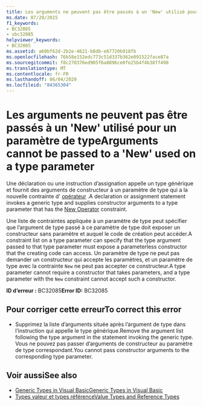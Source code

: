 ```yaml
---
title: Les arguments ne peuvent pas être passés à un 'New' utilisé pour un paramètre de type
ms.date: 07/20/2015
f1_keywords:
- BC32085
- vbc32085
helpviewer_keywords:
- BC32085
ms.assetid: a60bf62d-2b2e-4621-b8db-e67720b918fb
ms.openlocfilehash: 76b58e152edc773c51d337b362e091522face87a
ms.sourcegitcommit: f8c270376ed905f6a8896ce0fe25b4f4b38ff498
ms.translationtype: MT
ms.contentlocale: fr-FR
ms.lasthandoff: 06/04/2020
ms.locfileid: "84365304"
---
```

# <a name="arguments-cannot-be-passed-to-a-new-used-on-a-type-parameter"></a><span data-ttu-id="2c825-102">Les arguments ne peuvent pas être passés à un 'New' utilisé pour un paramètre de type</span><span class="sxs-lookup"><span data-stu-id="2c825-102">Arguments cannot be passed to a 'New' used on a type parameter</span></span>
<span data-ttu-id="2c825-103">Une déclaration ou une instruction d’assignation appelle un type générique et fournit des arguments de constructeur à un paramètre de type qui a la nouvelle contrainte d' [opérateur](../language-reference/operators/new-operator.md) .</span><span class="sxs-lookup"><span data-stu-id="2c825-103">A declaration or assignment statement invokes a generic type and supplies constructor arguments to a type parameter that has the [New Operator](../language-reference/operators/new-operator.md) constraint.</span></span>  
  
 <span data-ttu-id="2c825-104">Une liste de contraintes appliquée à un paramètre de type peut spécifier que l’argument de type passé à ce paramètre de type doit exposer un constructeur sans paramètre et auquel le code de création peut accéder.</span><span class="sxs-lookup"><span data-stu-id="2c825-104">A constraint list on a type parameter can specify that the type argument passed to that type parameter must expose a parameterless constructor that the creating code can access.</span></span> <span data-ttu-id="2c825-105">Un paramètre de type ne peut pas demander un constructeur qui accepte les paramètres, et un paramètre de type avec la contrainte `New` ne peut pas accepter ce constructeur.</span><span class="sxs-lookup"><span data-stu-id="2c825-105">A type parameter cannot require a constructor that takes parameters, and a type parameter with the `New` constraint cannot accept such a constructor.</span></span>  
  
 <span data-ttu-id="2c825-106">**ID d’erreur :** BC32085</span><span class="sxs-lookup"><span data-stu-id="2c825-106">**Error ID:** BC32085</span></span>  
  
## <a name="to-correct-this-error"></a><span data-ttu-id="2c825-107">Pour corriger cette erreur</span><span class="sxs-lookup"><span data-stu-id="2c825-107">To correct this error</span></span>  
  
- <span data-ttu-id="2c825-108">Supprimez la liste d’arguments située après l’argument de type dans l’instruction qui appelle le type générique.</span><span class="sxs-lookup"><span data-stu-id="2c825-108">Remove the argument list following the type argument in the statement invoking the generic type.</span></span> <span data-ttu-id="2c825-109">Vous ne pouvez pas passer d’arguments de constructeur au paramètre de type correspondant.</span><span class="sxs-lookup"><span data-stu-id="2c825-109">You cannot pass constructor arguments to the corresponding type parameter.</span></span>  
  
## <a name="see-also"></a><span data-ttu-id="2c825-110">Voir aussi</span><span class="sxs-lookup"><span data-stu-id="2c825-110">See also</span></span>

- [<span data-ttu-id="2c825-111">Generic Types in Visual Basic</span><span class="sxs-lookup"><span data-stu-id="2c825-111">Generic Types in Visual Basic</span></span>](../programming-guide/language-features/data-types/generic-types.md)
- [<span data-ttu-id="2c825-112">Types valeur et types référence</span><span class="sxs-lookup"><span data-stu-id="2c825-112">Value Types and Reference Types</span></span>](../programming-guide/language-features/data-types/value-types-and-reference-types.md)
